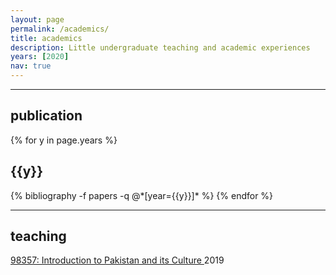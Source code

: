 ```yaml
---
layout: page
permalink: /academics/
title: academics
description: Little undergraduate teaching and academic experiences
years: [2020]
nav: true
---
```


***

<div class="publications"> 
  <h2>publication</h2>
    {% for y in page.years %}
      <h2 class="year">{{y}}</h2>
     {% bibliography -f papers -q @*[year={{y}}]* %}
     {% endfor %}
</div>

***

<div class="teaching">
  <h2>teaching</h2>
      <a href="https://www.coursicle.com/cmu/courses/STU/98357/"> 98357: Introduction to Pakistan and its Culture </a>                                   2019
</div>
